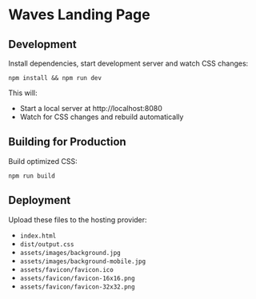 # Waves Landing Page

## Development

Install dependencies, start development server and watch CSS changes:

```
npm install && npm run dev

```

This will:

- Start a local server at http://localhost:8080
- Watch for CSS changes and rebuild automatically

## Building for Production

Build optimized CSS:

```
npm run build

```

## Deployment

Upload these files to the hosting provider:

- `index.html`
- `dist/output.css`
- `assets/images/background.jpg`
- `assets/images/background-mobile.jpg`
- `assets/favicon/favicon.ico`
- `assets/favicon/favicon-16x16.png`
- `assets/favicon/favicon-32x32.png`
